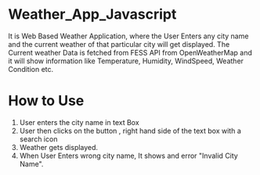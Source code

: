 # Weather_App_Javascript

It is Web Based Weather Application, where the User Enters any city name and the current weather of that particular city will get displayed. The Current weather Data is fetched from FESS API from OpenWeatherMap  and it will show information like Temperature, Humidity, WindSpeed, Weather Condition etc.

How to Use
===========
1) User enters the city name in text Box
2) User then clicks on the button , right hand side of the text box with a search icon
3) Weather gets displayed.
4) When User Enters wrong city name, It shows and error "Invalid City Name". 
